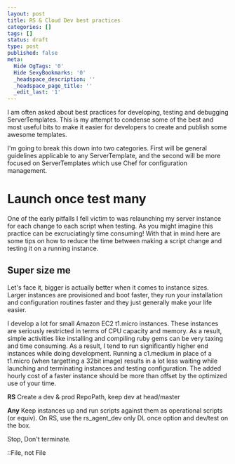 ```yaml
---
layout: post
title: RS & Cloud Dev best practices
categories: []
tags: []
status: draft
type: post
published: false
meta:
  Hide OgTags: '0'
  Hide SexyBookmarks: '0'
  _headspace_description: ''
  _headspace_page_title: ''
  _edit_last: '1'
---
```

I am often asked about best practices for developing, testing and debugging ServerTemplates.  This is my attempt to condense some of the best and most useful bits to make it easier for developers to create and publish some awesome templates.

I'm going to break this down into two categories.  First will be general guidelines applicable to any ServerTemplate, and the second will be more focused on ServerTemplates which use Chef for configuration management.

<h1>Launch once test many</h1>
One of the early pitfalls I fell victim to was relaunching my server instance for each change to each script when testing.  As you might imagine this practice can be excruciatingly time consuming!  With that in mind here are some tips on how to reduce the time between making a script change and testing it on a running instance.

<h2>Super size me</h2>
Let's face it, bigger is actually better when it comes to instance sizes.  Larger instances are provisioned and boot faster, they run your installation and configuration routines faster and they just generally make your life easier.

I develop a lot for small Amazon EC2 t1.micro instances.  These instances are seriously restricted in terms of CPU capacity and memory.  As a result, simple activities like installing and compiling ruby gems can be very taxing and time consuming.  As a result, I tend to run significantly higher end instances while doing development.  Running a c1.medium in place of a t1.micro (when targetting a 32bit image) results in a lot less waiting while launching and terminating instances and testing configuration.  The added hourly cost of a faster instance should be more than offset by the optimized use of your time.

<strong>RS</strong>
Create a dev & prod RepoPath, keep dev at head/master


<strong>Any</strong>
Keep instances up and run scripts against them as operational scripts (or equiv).  On RS, use the rs_agent_dev only DL once option and dev/test on the box.

Stop, Don't terminate.

::File, not File
